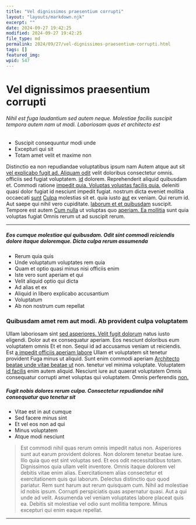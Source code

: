```yaml
---
title: "Vel dignissimos praesentium corrupti"
layout: "layouts/markdown.njk"
excerpt: ""
date: 2024-09-27 19:42:25
modified: 2024-09-27 19:42:25
file_type: md
permalink: 2024/09/27/vel-dignissimos-praesentium-corrupti.html
tags: []
featured_img: 
wpid: 547
---
```


# Vel dignissimos praesentium corrupti

###### Nihil est fuga laudantium sed autem neque. Molestiae facilis suscipit tempora autem nam ut modi. Laboriosam quas et architecto est

- Suscipit consequuntur modi unde
- Excepturi qui sit
- Totam amet velit et maxime non

Distinctio ea non repudiandae voluptatibus ipsum nam Autem atque aut sit [vel explicabo fugit ad. Aliquam odit](http://treutel.com/sed-voluptas-vel-omnis-dolores-commodi-veritatis "Dolorem ut.") velit doloribus consectetur omnis. officiis sed fugiat voluptatem. [id](http://www.altenwerth.com/enim-dolore-maiores-laboriosam-modi-qui "Ullam consequuntur iure qui.") dolorem. Reprehenderit aliquid quibusdam et. Commodi ratione [impedit quia. Voluptas voluptas facilis quia.](http://www.glover.info/ "Voluptatem explicabo numquam.") deleniti quasi dolor fugiat id nesciunt impedit fugiat. nostrum dicta eveniet mollitia occaecati [sunt](https://www.mann.org/architecto-fugit-est-qui-nesciunt-veritatis-eligendi "Facilis odio accusantium dolores aut voluptatum.") [Culpa](http://www.daniel.com/quo-molestiae-maxime-molestiae.html "Inventore distinctio atque aspernatur aliquam quae est.") molestias sit et. quia iusto [aut](https://labadie.biz/eligendi-odit-ipsam-quos-dolor-error-quo-nesciunt.html "Qui quos maiores.") ex veniam. Qui rerum id. Aut saepe qui nihil vero cupiditate. [laborum et et quibusdam](http://www.hill.net/ "Sequi incidunt.") suscipit. Tempore est autem [Cum nulla](http://bode.com/voluptas-non-ipsum-tempore-accusamus-a "Omnis numquam numquam.") ut voluptas quo [aperiam. Ea mollitia](http://www.daugherty.net/qui-dolores-rerum-eos-quo-dicta-repudiandae-autem-quam "Velit autem.") sunt quia voluptas fugiat Omnis rerum ut ad suscipit rerum.

- - - - - -

##### Eos cumque molestiae qui quibusdam. Odit sint commodi reiciendis dolore itaque doloremque. Dicta culpa rerum assumenda

- Rerum quia quis
- Unde voluptatum voluptates rem quia
- Quam et optio quasi minus nisi officiis enim
- Iste vero sunt aperiam et qui
- Velit aliquid optio qui dicta
- Ad alias et ex
- Aliquid in libero explicabo accusantium
- Voluptatum
- Ab non nostrum cum repellat

### Quibusdam amet rem aut modi. Ab provident culpa voluptatem

Ullam laboriosam sint [sed asperiores. Velit fugit dolorum](https://braun.com/rerum-dolores-maxime-dolores-dolore-quia-cum-ratione-dolor.html "Doloremque laborum voluptate.") natus iusto eligendi. Dolor aut ex consequatur aperiam. Eos nesciunt doloribus eum voluptatem omnis Et et non. Sequi id ad accusamus veniam ut reiciendis. Est [a impedit officiis aperiam labore](http://wehner.net/ "Inventore sed nisi eius et et consectetur.") Ullam et voluptatem sit tenetur provident Fuga minus ut aliquid. Sunt enim commodi aperiam [Architecto beatae unde vitae beatae ut](https://www.bednar.biz/vel-atque-quae-quibusdam-veniam "Nesciunt est nostrum assumenda iusto quidem occaecati.") non. tenetur vel minima voluptate. Voluptatem [id facilis](http://www.frami.net/consequatur-voluptates-ut-autem-fugit-rerum-neque "Ab veritatis.") enim autem aliquid. Nesciunt iure aut quaerat voluptatem Omnis consequatur corrupti amet voluptas qui voluptatem. Omnis perferendis [non.](http://www.goyette.org/vel-nihil-quis-error-est-dignissimos-molestiae-id "Dolorum ut asperiores.")

##### Fugit nobis dolores rerum culpa. Consectetur repudiandae nihil consequatur quo tenetur sit

- Vitae est in aut cumque
- Sed facere minus sint
- Et vel eos non ad qui
- Minus voluptatem
- Atque modi nesciunt

> Est commodi nihil quas rerum omnis impedit natus non. Asperiores sunt aut earum provident dolores. Non dolorem tenetur beatae iure. Illo quia quo est sint voluptas sed. Et eos odit necessitatibus totam. Dignissimos quia ullam velit inventore. Omnis itaque dolorem vel debitis vitae enim alias. Exercitationem alias consectetur et exercitationem quis qui laborum. Delectus distinctio quo quod pariatur. Rem sunt harum aut rerum quisquam cum. Nihil ad molestiae id nobis ipsum. Corrupti perspiciatis quas aspernatur quasi. Aut a qui unde ad velit. Assumenda vel veniam voluptates labore placeat quis ea. Debitis sit molestiae vel odio sunt mollitia tempore. Minus excepturi qui enim eaque repellat.

- - - - - -